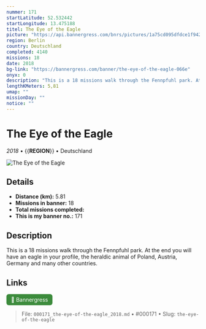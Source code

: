 ```yaml
---
nummer: 171
startLatitude: 52.532442
startLongitude: 13.475188
titel: The Eye of the Eagle
picture: "https://api.bannergress.com/bnrs/pictures/1a75cd095dfdce1f94228ffe2e5b2130"
region: Berlin
country: Deutschland
completed: 4140
missions: 18
date: 2018
bg-link: "https://bannergress.com/banner/the-eye-of-the-eagle-066e"
onyx: 0
description: "This is a 18 missions walk through the Fennpfuhl park. At the end you will have an eagle in your profile, the heraldic animal of Poland, Austria, Germany and many other countries."
lengthKMeters: 5,81
umap: ""
missionDay: ""
notice: ""
---
```

# The Eye of the Eagle

*2018* • {{__REGION__}} • Deutschland

![The Eye of the Eagle](https://api.bannergress.com/bnrs/pictures/1a75cd095dfdce1f94228ffe2e5b2130)



## Details
- **Distance (km):** 5.81
- **Missions in banner:** 18
- **Total missions completed:** 
- **This is my banner no.:** 171



## Description
This is a 18 missions walk through the Fennpfuhl park. At the end you will have an eagle in your profile, the heraldic animal of Poland, Austria, Germany and many other countries.



## Links
<a href="https://bannergress.com/banner/the-eye-of-the-eagle-066e" target="_blank" style="display:inline-block;margin-right:8px;padding:6px 12px;background:#3c8b3c;color:#fff;text-decoration:none;border-radius:6px;">🔗 Bannergress</a>



> File: `000171_the-eye-of-the-eagle_2018.md` • #000171 • Slug: `the-eye-of-the-eagle`

